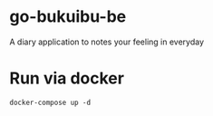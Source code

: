 # go-bukuibu-be
A diary application to notes your feeling in everyday

# Run via docker
```
docker-compose up -d
```